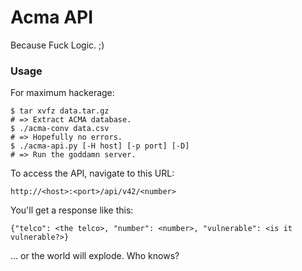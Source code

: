 Acma API
========

Because Fuck Logic. ;)

### Usage ###
For maximum hackerage:

```
$ tar xvfz data.tar.gz
# => Extract ACMA database.
$ ./acma-conv data.csv
# => Hopefully no errors.
$ ./acma-api.py [-H host] [-p port] [-D]
# => Run the goddamn server.
```

To access the API, navigate to this URL:

```
http://<host>:<port>/api/v42/<number>
```

You'll get a response like this:

```
{"telco": <the telco>, "number": <number>, "vulnerable": <is it vulnerable?>}
```

... or the world will explode. Who knows?
